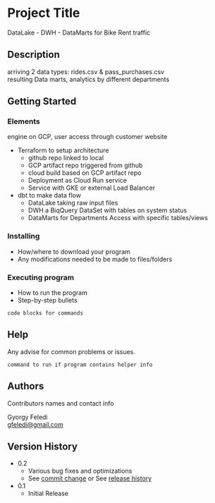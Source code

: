 # Project Title

DataLake - DWH - DataMarts for Bike Rent traffic

## Description

arriving 2 data types: rides.csv & pass_purchases.csv  
resulting Data marts, analytics by different departments  

## Getting Started

### Elements

engine on GCP, user access through customer website
- Terraform to setup architecture
  - github repo linked to local
  - GCP artifact repo triggered from github
  - cloud build based on GCP artifact repo
  - Deployment as Cloud Run service
  - Service with GKE or external Load Balancer 
- dbt to make data flow
  - DataLake taking raw input files
  - DWH a BiqQuery DataSet with tables on system status
  - DataMarts for Departments Access with specific tables/views

### Installing

* How/where to download your program
* Any modifications needed to be made to files/folders

### Executing program

* How to run the program
* Step-by-step bullets
```
code blocks for commands
```

## Help

Any advise for common problems or issues.
```
command to run if program contains helper info
```

## Authors

Contributors names and contact info

Gyorgy Feledi   
gfeledi@gmail.com

## Version History

* 0.2
    * Various bug fixes and optimizations
    * See [commit change]() or See [release history]()
* 0.1
    * Initial Release

